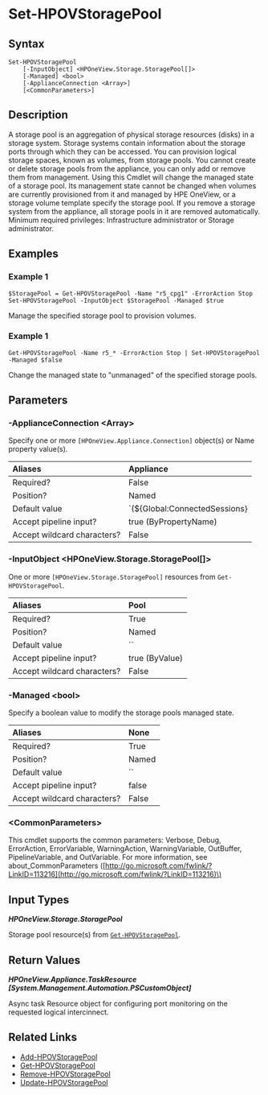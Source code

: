 ﻿---
description: Modify storage pool managed state.
---

# Set-HPOVStoragePool

## Syntax

```text
Set-HPOVStoragePool
    [-InputObject] <HPOneView.Storage.StoragePool[]>
    [-Managed] <bool>
    [-ApplianceConnection <Array>]
    [<CommonParameters>]
```

## Description

A storage pool is an aggregation of physical storage resources (disks) in a storage system. Storage systems contain information about the storage ports through which they can be accessed. You can provision logical storage spaces, known as volumes, from storage pools. You cannot create or delete storage pools from the appliance, you can only add or remove them from management. Using this Cmdlet will change the managed state of a storage pool.  Its management state cannot be changed when volumes are currently provisioned from it and managed by HPE OneView, or a storage volume template specify the storage pool. If you remove a storage system from the appliance, all storage pools in it are removed automatically. Minimum required privileges: Infrastructure administrator or Storage administrator.  

## Examples

###  Example 1 

```text
$StoragePool = Get-HPOVStoragePool -Name "r5_cpg1" -ErrorAction Stop Set-HPOVStoragePool -InputObject $StoragePool -Managed $true
```

Manage the specified storage pool to provision volumes.

###  Example 1 

```text
Get-HPOVStoragePool -Name r5_* -ErrorAction Stop | Set-HPOVStoragePool -Managed $false
```

Change the managed state to "unmanaged" of the specified storage pools.

## Parameters

### -ApplianceConnection &lt;Array&gt;

Specify one or more `[HPOneView.Appliance.Connection]` object(s) or Name property value(s).

| Aliases | Appliance |
| :--- | :--- |
| Required? | False |
| Position? | Named |
| Default value | `(${Global:ConnectedSessions} | ? Default)` |
| Accept pipeline input? | true (ByPropertyName) |
| Accept wildcard characters? | False |

### -InputObject &lt;HPOneView.Storage.StoragePool[]&gt;

One or more `[HPOneView.Storage.StoragePool]` resources from `Get-HPOVStoragePool`.

| Aliases | Pool |
| :--- | :--- |
| Required? | True |
| Position? | Named |
| Default value | `` |
| Accept pipeline input? | true (ByValue) |
| Accept wildcard characters? | False |

### -Managed &lt;bool&gt;

Specify a boolean value to modify the storage pools managed state.

| Aliases | None |
| :--- | :--- |
| Required? | True |
| Position? | Named |
| Default value | `` |
| Accept pipeline input? | false |
| Accept wildcard characters? | False |

### &lt;CommonParameters&gt;

This cmdlet supports the common parameters: Verbose, Debug, ErrorAction, ErrorVariable, WarningAction, WarningVariable, OutBuffer, PipelineVariable, and OutVariable. For more information, see about\_CommonParameters \([http://go.microsoft.com/fwlink/?LinkID=113216](http://go.microsoft.com/fwlink/?LinkID=113216)\)

## Input Types

_**HPOneView.Storage.StoragePool**_

Storage pool resource(s) from [`Get-HPOVStoragePool`](get-hpovstoragepool.md).

## Return Values

_**HPOneView.Appliance.TaskResource [System.Management.Automation.PSCustomObject]**_

Async task Resource object for configuring port monitoring on the requested logical intercinnect.

## Related Links

* [Add-HPOVStoragePool](add-hpovstoragepool.md)
* [Get-HPOVStoragePool](get-hpovstoragepool.md)
* [Remove-HPOVStoragePool](remove-hpovstoragepool.md)
* [Update-HPOVStoragePool](update-hpovstoragepool.md)
